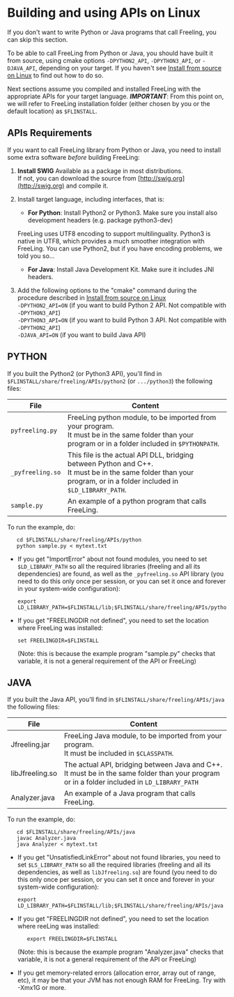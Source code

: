 # Building and using APIs on Linux

If you don't want to write Python or Java programs that call Freeling, you can skip this section.

To be able to call FreeLing from Python or Java, you should have built it from source, using cmake options `-DPYTHON2_API`, `-DPYTHON3_API`, or `-DJAVA_API`, depending on your target.
If you haven't see [Install from source on Linux](installation-linux.md) to find out how to do so.

Next sections assume you compiled and installed FreeLing with the appropriate APIs for your target language.
***IMPORTANT***: From this point on, we will refer to FreeLing installation folder (either chosen by you or the default location) as `$FLINSTALL`.

## APIs Requirements

If you want to call FreeLing library from Python or Java, you need to install some extra software *before* building FreeLing:

1. **Install SWIG** 
   Available as a package in most distributions.  
   If not, you can download the source from  [http://swig.org](http://swig.org) and compile it.

2. Install target language, including interfaces, that is:

   * **For Python**: Install Python2 or Python3.
     Make sure you install also development headers (e.g. package python3-dev)
    
    FreeLing uses UTF8 encoding to support multilinguality. Python3 is native in UTF8, which provides a much smoother integration with FreeLing. You can use Python2, but if you have encoding problems, we told you so...
    
   * **For Java**: Install Java Development Kit. Make sure it includes JNI headers.

3. Add the following options to the "cmake" command during the procedure described in [Install from source on Linux](installation-linux.md)  
   `-DPYTHON2_API=ON`  \(if you want to build Python 2 API. Not compatible with `-DPYTHON3_API`\)  
   `-DPYTHON3_API=ON`  \(if you want to build Python 3 API. Not compatible with `-DPYTHON2_API`\)  
   `-DJAVA_API=ON`     \(if you want to build Java API\)


## PYTHON

If you built the Python2 (or Python3 API), you'll find in `$FLINSTALL/share/freeling/APIs/python2` (or `.../python3`) the following files:

| File | Content |
| --- | --- |
| `pyfreeling.py` | FreeLing python module, to be imported from your program.<br>It must be in the same folder than your program or in a folder included in `$PYTHONPATH`.|
| `_pyfreeling.so` | This file is the actual API DLL, bridging between Python and C++.<br>It must be in the same folder than your program, or in a folder included in `$LD_LIBRARY_PATH`. |
| `sample.py` | An example of a python program that calls FreeLing. |

To run the example, do:
```
   cd $FLINSTALL/share/freeling/APIs/python
   python sample.py < mytext.txt
```

* If you get "ImportError" about not found modules, you need to set `$LD_LIBRARY_PATH` so all the required libraries (freeling and all its dependencies) are found, as well as the `_pyfreeling.so` API library (you need to do this only once per session, or you can set it once and forever in your system-wide configuration):
  ```
  export LD_LIBRARY_PATH=$FLINSTALL/lib;$FLINSTALL/share/freeling/APIs/python2
  ```

* If you get "FREELINGDIR not defined", you need to set the location where FreeLing was installed:
  ```
  set FREELINGDIR=$FLINSTALL
  ```
  (Note: this is because the example program "sample.py" checks that variable, it is not a general requirement of the API or FreeLing)


## JAVA

If you built the Java API, you'll find in `$FLINSTALL/share/freeling/APIs/java` the following files:

| File | Content |
| --- | --- |
| Jfreeling.jar | FreeLing Java module, to be imported from your program.<br>It must be included in `$CLASSPATH`. |
| libJfreeling.so | The actual API, bridging between Java and C++.<br>It must be in the same folder than your program or in a folder included in `LD_LIBRARY_PATH` |
| Analyzer.java | An example of a Java program that calls FreeLing. |

To run the example, do:
```
   cd $FLINSTALL/share/freeling/APIs/java
   javac Analyzer.java
   java Analyzer < mytext.txt
```

* If you get "UnsatisfiedLinkError" about not found libraries, you need to set `$LS_LIBRARY_PATH` so all the required libraries (freeling and all its dependencies, as well as `libJfreeling.so`) are found (you need to do this only once per session, or you can set it once and forever in your system-wide configuration):
  ```
  export LD_LIBRARY_PATH=$FLINSTALL/lib;$FLINSTALL/share/freeling/APIs/java
  ```

* If you get "FREELINGDIR not defined", you need to set the location where reeLing was installed:
  ```
     export FREELINGDIR=$FLINSTALL
  ```
  (Note: this is because the example program "Analyzer.java" checks that variable, it is not a general requirement of the API or FreeLing)

* If you get memory-related errors \(allocation error, array out of range, etc\), it may be that your JVM has not enough RAM for FreeLing.  Try with -Xmx1G or more.



